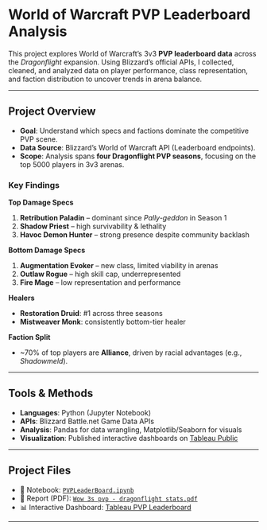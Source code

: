 # World of Warcraft PVP Leaderboard Analysis  

This project explores World of Warcraft’s 3v3 **PVP leaderboard data** across the *Dragonflight* expansion. Using Blizzard’s official APIs, I collected, cleaned, and analyzed data on player performance, class representation, and faction distribution to uncover trends in arena balance.  

---

## Project Overview  
- **Goal**: Understand which specs and factions dominate the competitive PVP scene.  
- **Data Source**: Blizzard’s World of Warcraft API (Leaderboard endpoints).  
- **Scope**: Analysis spans **four Dragonflight PVP seasons**, focusing on the top 5000 players in 3v3 arenas.  

### Key Findings  
**Top Damage Specs**
1. **Retribution Paladin** – dominant since *Pally-geddon* in Season 1  
2. **Shadow Priest** – high survivability & lethality  
3. **Havoc Demon Hunter** – strong presence despite community backlash  

**Bottom Damage Specs**
1. **Augmentation Evoker** – new class, limited viability in arenas  
2. **Outlaw Rogue** – high skill cap, underrepresented  
3. **Fire Mage** – low representation and performance  

**Healers**
-  **Restoration Druid**: #1 across three seasons  
-  **Mistweaver Monk**: consistently bottom-tier healer  

**Faction Split**
- ~70% of top players are **Alliance**, driven by racial advantages (e.g., *Shadowmeld*).  

---

##  Tools & Methods  
- **Languages**: Python (Jupyter Notebook)  
- **APIs**: Blizzard Battle.net Game Data APIs  
- **Analysis**: Pandas for data wrangling, Matplotlib/Seaborn for visuals  
- **Visualization**: Published interactive dashboards on [Tableau Public](https://public.tableau.com/app/profile/joun.bae/viz/WorldofWarcraftDragonflightPVP/Dragonflightpvpleaderboard?publish=yes)  

---

##  Project Files  
- 📓 Notebook: [`PVPLeaderBoard.ipynb`](./PVPLeaderBoard.ipynb)  
- 📑 Report (PDF): [`Wow 3s pvp - dragonflight stats.pdf`](./Wow%203s%20pvp%20-%20dragonflight%20stats.pdf)  
- 📊 Interactive Dashboard: [Tableau PVP Leaderboard](https://public.tableau.com/app/profile/joun.bae/viz/WorldofWarcraftDragonflightPVP/Dragonflightpvpleaderboard?publish=yes)  

---

